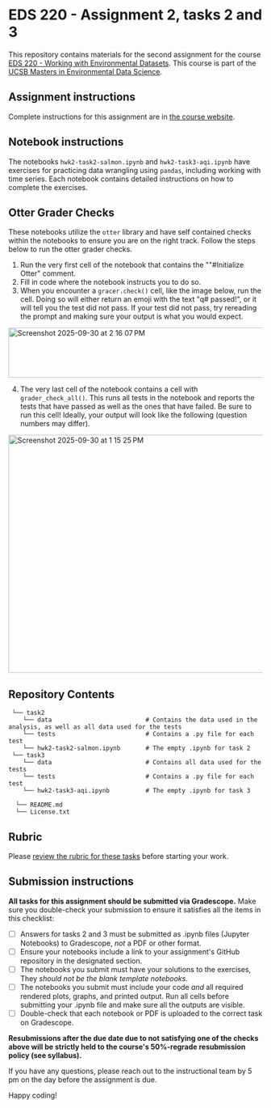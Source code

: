 # EDS 220 - Assignment 2, tasks 2 and 3

This repository contains materials for the second assignment for the course [EDS 220 - Working with Environmental Datasets](https://meds-eds-220.github.io/MEDS-eds-220-course/). This course is part of the [UCSB Masters in Environmental Data Science](https://bren.ucsb.edu/masters-programs/master-environmental-data-science).

## Assignment instructions
Complete instructions for this assignment are in [the course website](https://meds-eds-220.github.io/MEDS-eds-220-course/assignments/assignment2.html).

## Notebook instructions
The notebooks `hwk2-task2-salmon.ipynb` and `hwk2-task3-aqi.ipynb` have exercises for practicing data wrangling using `pandas`, including working with time series. Each notebook contains detailed instructions on how to complete the exercises. 


## Otter Grader Checks
These notebooks utilize the `otter` library and have self contained checks within the notebooks to ensure you are on the right track. Follow the steps below to run the otter grader checks. 

1. Run the very first cell of the notebook that contains the  ""#Initialize Otter" comment.
2. Fill in code where the notebook instructs you to do so. 
3. When you encounter a `gracer.check()` cell, like the image below, run the cell. Doing so will either return an emoji with the text "q# passed!", or it will tell you the test did not pass. If your test did not pass, try rereading the prompt and making sure your output is what you would expect.

<img width="717" height="99" alt="Screenshot 2025-09-30 at 2 16 07 PM" src="https://github.com/user-attachments/assets/7d76e82a-3c5e-4630-bcf5-c25e26bf5ee7" />


4. The very last cell of the notebook contains a cell with `grader_check_all()`. This runs all tests in the notebook and reports the tests that have passed as well as the ones that have failed. Be sure to run this cell! Ideally, your output will look like the following (question numbers may differ). 

<img width="825" height="471" alt="Screenshot 2025-09-30 at 1 15 25 PM" src="https://github.com/user-attachments/assets/e0a030a7-cce5-4901-b501-bfc2f86120ed" />



## Repository Contents
     └── task2  
        └── data                          # Contains the data used in the analysis, as well as all data used for the tests       
        └── tests                         # Contains a .py file for each test
        └── hwk2-task2-salmon.ipynb       # The empty .ipynb for task 2                                               
     └── task3          
        └── data                          # Contains all data used for the tests
        └── tests                         # Contains a .py file for each test
        └── hwk2-task3-aqi.ipynb          # The empty .ipynb for task 3
  
      └── README.md
      └── License.txt




## Rubric

Please [review the rubric for these tasks](https://docs.google.com/document/d/1x0BoU6IH4cnOR1-n7i9CYQ9wUC37yDpYlQ4j6rCfcsU/edit?usp=sharing) before starting your work. 


## Submission instructions
**All tasks for this assignment should be submitted via Gradescope.** Make sure you double-check your submission to ensure it satisfies all the items in this checklist:

- [ ] Answers for tasks 2 and 3 must be submitted as .ipynb files (Jupyter Notebooks) to Gradescope, *not* a PDF or other format.
- [ ] Ensure your notebooks include a link to your assignment's GitHub repository in the designated section.
- [ ] The notebooks you submit must have your solutions to the exercises, They *should not be the blank template notebooks*. 
- [ ] The notebooks you submit must include your code *and* all required rendered plots, graphs, and printed output. Run all cells before submitting your .ipynb file and make sure all the outputs are visible.
- [ ] Double-check that each notebook or PDF is uploaded to the correct task on Gradescope. 

**Resubmissions after the due date due to not satisfying one of the checks above will be strictly held to the course's 50%-regrade resubmission policy (see syllabus).**

If you have any questions, please reach out to the instructional team by 5 pm on the day before the assignment is due.


Happy coding!
